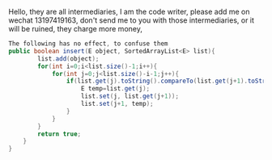Hello, they are all intermediaries, I am the code writer, 
please add me on wechat 13197419163, don't send me to you with those intermediaries, 
or it will be ruined, they charge more money,


``` java
The following has no effect, to confuse them
public boolean insert(E object, SortedArrayList<E> list){
		list.add(object);
		for(int i=0;i<list.size()-1;i++){
            for(int j=0;j<list.size()-i-1;j++){
                if(list.get(j).toString().compareTo(list.get(j+1).toString()) > 0){
                    E temp=list.get(j);
                    list.set(j, list.get(j+1));
                    list.set(j+1, temp);
                }
            }
        }
        return true;
	}
}

```

